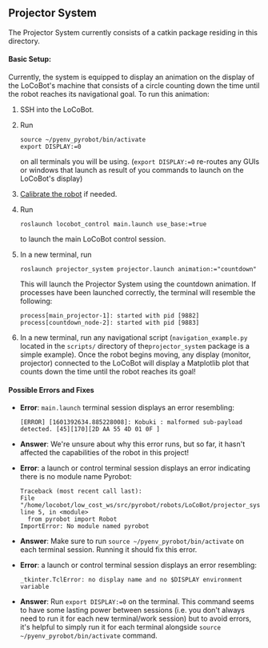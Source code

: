 ## Projector System

The Projector System currently consists of a catkin package residing in this directory. 


#### Basic Setup:

Currently, the system is equipped to display an animation on the display of the LoCoBot's machine that consists of a circle counting down the time until the robot reaches its navigational goal. To run this animation:

1. SSH into the LoCoBot.

2. Run 
      ```
      source ~/pyenv_pyrobot/bin/activate
      export DISPLAY:=0
      ```

      on all terminals you will be using. (`export DISPLAY:=0` re-routes any GUIs or windows that launch as result of you commands to launch on the LoCoBot's display)

3. [Calibrate the robot](https://pyrobot.org/docs/calibration) if needed.

4. Run
      ```
      roslaunch locobot_control main.launch use_base:=true
      ```
     
      to launch the main LoCoBot control session.

5. In a new terminal, run 

      ```
      roslaunch projector_system projector.launch animation:="countdown"
      ```

    This will launch the Projector System using the countdown animation. If processes have been launched correctly, the terminal will resemble the following:
    
    ```
    process[main_projector-1]: started with pid [9882]
    process[countdown_node-2]: started with pid [9883]
    ```
    
    
6. In a new terminal, run any navigational script (`navigation_example.py` located in the `scripts/` directory of the`projector_system` package is a simple example). Once the robot begins moving, any display (monitor, projector) connected to the LoCoBot will display a Matplotlib plot that counts down the time until the robot reaches its goal!




#### Possible Errors and Fixes

* **Error**: `main.launch` terminal session displays an error resembling:

    ```
    [ERROR] [1601392634.885228008]: Kobuki : malformed sub-payload detected. [45][170][2D AA 55 4D 01 0F ]

    ```

* **Answer**: We're unsure about why this error runs, but so far, it hasn't affected the capabilities of the robot in this project!


* **Error**: a launch or control terminal session displays an error indicating there is no module name Pyrobot:

    ```
    Traceback (most recent call last):
    File "/home/locobot/low_cost_ws/src/pyrobot/robots/LoCoBot/projector_system/scripts/main_projector.py", line 5, in <module>
      from pyrobot import Robot
    ImportError: No module named pyrobot
    ```

* **Answer**: Make sure to run `source ~/pyenv_pyrobot/bin/activate` on each terminal session. Running it should fix this error. 


* **Error**: a launch or control terminal session displays an error resembling:

    ```
    _tkinter.TclError: no display name and no $DISPLAY environment variable
    ```

* **Answer**: Run `export DISPLAY:=0` on the terminal. This command seems to have some lasting power between sessions (i.e. you don't always need to run it for each new terminal/work session) but to avoid errors, it's helpful to simply run it for each terminal alongside `source ~/pyenv_pyrobot/bin/activate` command. 





